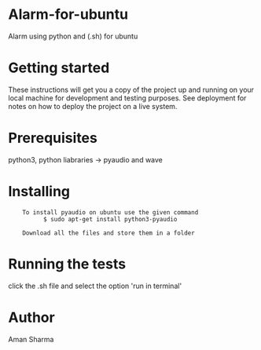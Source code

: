 # Alarm-for-ubuntu
Alarm using python and (.sh) for ubuntu

# Getting started
These instructions will get you a copy of the project up and running on your local machine for development and testing purposes. See deployment for notes on how to deploy the project on a live system.

# Prerequisites
python3, python liabraries -> pyaudio and wave

# Installing
        To install pyaudio on ubuntu use the given command
              $ sudo apt-get install python3-pyaudio
        
        Download all the files and store them in a folder
        
# Running the tests
  click the .sh file and select the option 'run in terminal'
  
# Author
  Aman Sharma
